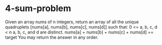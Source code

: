 # 4-sum-problem
Given an array nums of n integers, return an array of all the unique quadruplets [nums[a], nums[b], nums[c], nums[d]] such that:  0 &lt;= a, b, c, d &lt; n a, b, c, and d are distinct. nums[a] + nums[b] + nums[c] + nums[d] == target You may return the answer in any order.     
